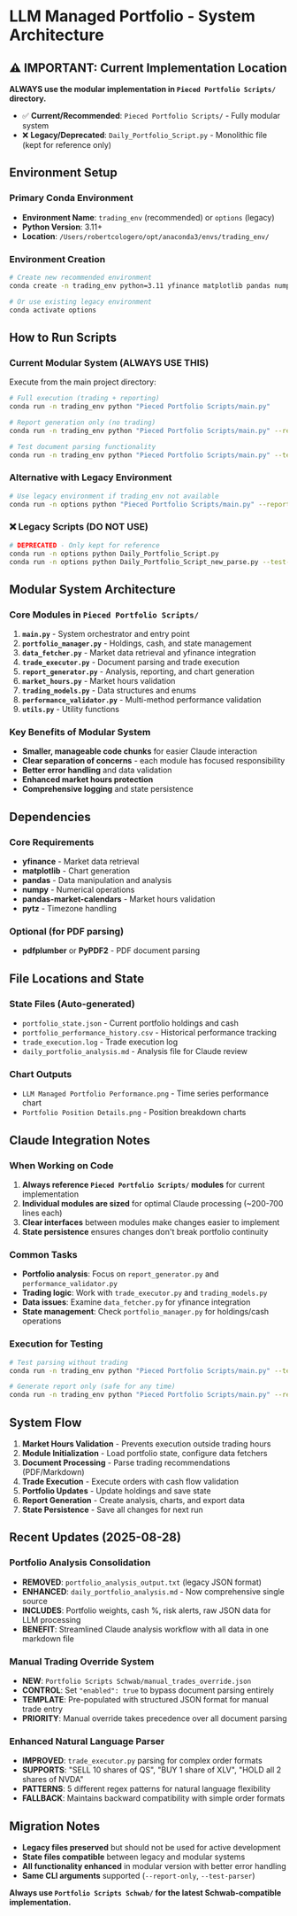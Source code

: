 # LLM Managed Portfolio - System Architecture

## ⚠️ IMPORTANT: Current Implementation Location

**ALWAYS use the modular implementation in `Pieced Portfolio Scripts/` directory.**

- ✅ **Current/Recommended**: `Pieced Portfolio Scripts/` - Fully modular system
- ❌ **Legacy/Deprecated**: `Daily_Portfolio_Script.py` - Monolithic file (kept for reference only)

## Environment Setup

### Primary Conda Environment
- **Environment Name**: `trading_env` (recommended) or `options` (legacy)
- **Python Version**: 3.11+
- **Location**: `/Users/robertcologero/opt/anaconda3/envs/trading_env/`

### Environment Creation
```bash
# Create new recommended environment
conda create -n trading_env python=3.11 yfinance matplotlib pandas numpy pandas-market-calendars pytz -c conda-forge -y

# Or use existing legacy environment
conda activate options
```

## How to Run Scripts

### Current Modular System (ALWAYS USE THIS)

Execute from the main project directory:

```bash
# Full execution (trading + reporting)
conda run -n trading_env python "Pieced Portfolio Scripts/main.py"

# Report generation only (no trading)
conda run -n trading_env python "Pieced Portfolio Scripts/main.py" --report-only

# Test document parsing functionality
conda run -n trading_env python "Pieced Portfolio Scripts/main.py" --test-parser
```

### Alternative with Legacy Environment
```bash
# Use legacy environment if trading_env not available
conda run -n options python "Pieced Portfolio Scripts/main.py" --report-only
```

### ❌ Legacy Scripts (DO NOT USE)
```bash
# DEPRECATED - Only kept for reference
conda run -n options python Daily_Portfolio_Script.py
conda run -n options python Daily_Portfolio_Script_new_parse.py --test-parser
```

## Modular System Architecture

### Core Modules in `Pieced Portfolio Scripts/`
1. **`main.py`** - System orchestrator and entry point
2. **`portfolio_manager.py`** - Holdings, cash, and state management
3. **`data_fetcher.py`** - Market data retrieval and yfinance integration
4. **`trade_executor.py`** - Document parsing and trade execution
5. **`report_generator.py`** - Analysis, reporting, and chart generation
6. **`market_hours.py`** - Market hours validation
7. **`trading_models.py`** - Data structures and enums
8. **`performance_validator.py`** - Multi-method performance validation
9. **`utils.py`** - Utility functions

### Key Benefits of Modular System
- **Smaller, manageable code chunks** for easier Claude interaction
- **Clear separation of concerns** - each module has focused responsibility
- **Better error handling** and data validation
- **Enhanced market hours protection**
- **Comprehensive logging** and state persistence

## Dependencies

### Core Requirements
- **yfinance** - Market data retrieval
- **matplotlib** - Chart generation
- **pandas** - Data manipulation and analysis
- **numpy** - Numerical operations
- **pandas-market-calendars** - Market hours validation
- **pytz** - Timezone handling

### Optional (for PDF parsing)
- **pdfplumber** or **PyPDF2** - PDF document parsing

## File Locations and State

### State Files (Auto-generated)
- `portfolio_state.json` - Current portfolio holdings and cash
- `portfolio_performance_history.csv` - Historical performance tracking
- `trade_execution.log` - Trade execution log
- `daily_portfolio_analysis.md` - Analysis file for Claude review

### Chart Outputs
- `LLM Managed Portfolio Performance.png` - Time series performance chart
- `Portfolio Position Details.png` - Position breakdown charts

## Claude Integration Notes

### When Working on Code
1. **Always reference `Pieced Portfolio Scripts/` modules** for current implementation
2. **Individual modules are sized** for optimal Claude processing (~200-700 lines each)
3. **Clear interfaces** between modules make changes easier to implement
4. **State persistence** ensures changes don't break portfolio continuity

### Common Tasks
- **Portfolio analysis**: Focus on `report_generator.py` and `performance_validator.py`
- **Trading logic**: Work with `trade_executor.py` and `trading_models.py`
- **Data issues**: Examine `data_fetcher.py` for yfinance integration
- **State management**: Check `portfolio_manager.py` for holdings/cash operations

### Execution for Testing
```bash
# Test parsing without trading
conda run -n trading_env python "Pieced Portfolio Scripts/main.py" --test-parser

# Generate report only (safe for any time)  
conda run -n trading_env python "Pieced Portfolio Scripts/main.py" --report-only
```

## System Flow

1. **Market Hours Validation** - Prevents execution outside trading hours
2. **Module Initialization** - Load portfolio state, configure data fetchers
3. **Document Processing** - Parse trading recommendations (PDF/Markdown)
4. **Trade Execution** - Execute orders with cash flow validation
5. **Portfolio Updates** - Update holdings and save state
6. **Report Generation** - Create analysis, charts, and export data
7. **State Persistence** - Save all changes for next run

## Recent Updates (2025-08-28)

### Portfolio Analysis Consolidation
- **REMOVED**: `portfolio_analysis_output.txt` (legacy JSON format)  
- **ENHANCED**: `daily_portfolio_analysis.md` - Now comprehensive single source
- **INCLUDES**: Portfolio weights, cash %, risk alerts, raw JSON data for LLM processing
- **BENEFIT**: Streamlined Claude analysis workflow with all data in one markdown file

### Manual Trading Override System
- **NEW**: `Portfolio Scripts Schwab/manual_trades_override.json`  
- **CONTROL**: Set `"enabled": true` to bypass document parsing entirely
- **TEMPLATE**: Pre-populated with structured JSON format for manual trade entry
- **PRIORITY**: Manual override takes precedence over all document parsing

### Enhanced Natural Language Parser  
- **IMPROVED**: `trade_executor.py` parsing for complex order formats
- **SUPPORTS**: "SELL 10 shares of QS", "BUY 1 share of XLV", "HOLD all 2 shares of NVDA"
- **PATTERNS**: 5 different regex patterns for natural language flexibility
- **FALLBACK**: Maintains backward compatibility with simple order formats

## Migration Notes

- **Legacy files preserved** but should not be used for active development
- **State files compatible** between legacy and modular systems
- **All functionality enhanced** in modular version with better error handling
- **Same CLI arguments** supported (`--report-only`, `--test-parser`)

**Always use `Portfolio Scripts Schwab/` for the latest Schwab-compatible implementation.**
